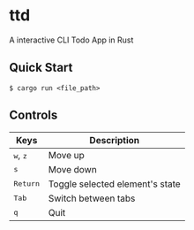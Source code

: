 # ttd

A interactive CLI Todo App in Rust

## Quick Start
```console
$ cargo run <file_path>
```

## Controls

|Keys|Description|
|---|---|
|<kbd>w</kbd>, <kbd>z</kbd>|Move up|
|<kbd>s</kbd>|Move down|
|<kbd>Return</kbd>|Toggle selected element's state|
|<kbd>Tab</kbd>|Switch between tabs|
|<kbd>q</kbd>|Quit|